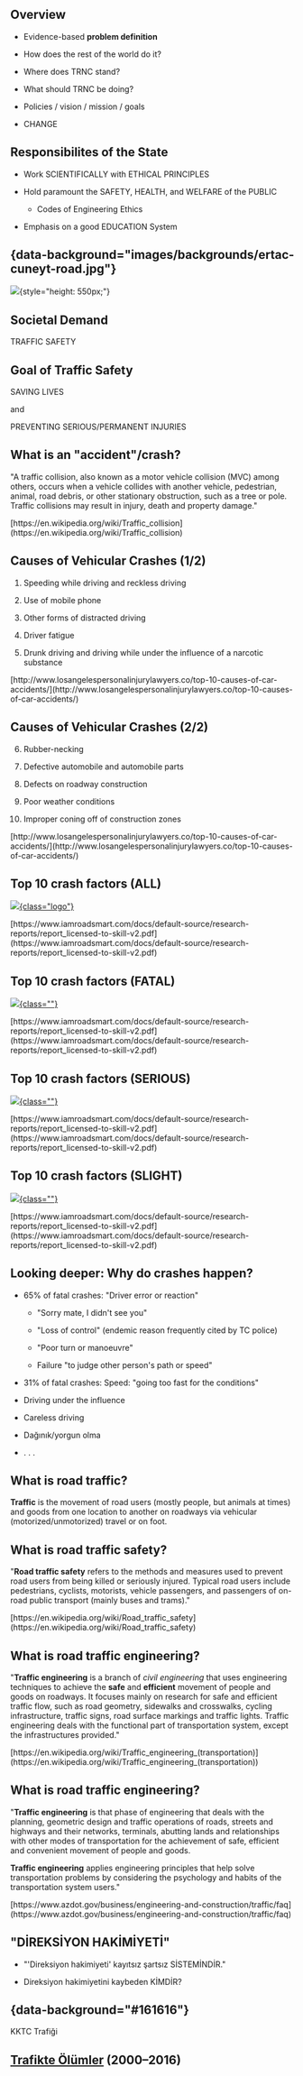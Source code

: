 ## Overview

- Evidence-based __problem definition__

- How does the rest of the world do it?

- Where does TRNC stand?

- What should TRNC be doing?

- Policies / vision / mission / goals

- CHANGE


## Responsibilites of the State

- Work SCIENTIFICALLY with ETHICAL PRINCIPLES

- Hold paramount the SAFETY, HEALTH, and WELFARE of the PUBLIC
   
    - Codes of Engineering Ethics

- Emphasis on a good EDUCATION System


## {data-background="images/backgrounds/ertac-cuneyt-road.jpg"}

<!--
<object type="image/svg+xml" data="images/4es.svg"></object>
-->

![](images/safety-first.png){style="height: 550px;"}


## Societal Demand

<div class="talebimiz">TRAFFIC SAFETY</div>


## Goal of Traffic Safety

SAVING LIVES 

and 

PREVENTING SERIOUS/PERMANENT INJURIES


## What is an "accident"/crash?

"A traffic collision, also known as a motor vehicle collision (MVC) among
others, occurs when a vehicle collides with another vehicle, pedestrian,
animal, road debris, or other stationary obstruction, such as a tree or pole.
Traffic collisions may result in injury, death and property damage."

<div class="website-link">[https://en.wikipedia.org/wiki/Traffic_collision](https://en.wikipedia.org/wiki/Traffic_collision)</div>


## Causes of Vehicular Crashes (1/2)

1. Speeding while driving and reckless driving

2. Use of mobile phone 

3. Other forms of distracted driving 

4. Driver fatigue 

5. Drunk driving and driving while under the influence of a narcotic substance

<div class="website-link">[http://www.losangelespersonalinjurylawyers.co/top-10-causes-of-car-accidents/](http://www.losangelespersonalinjurylawyers.co/top-10-causes-of-car-accidents/)</div>


## Causes of Vehicular Crashes (2/2)

6. Rubber-necking 

7. Defective automobile and automobile parts 

8. Defects on roadway construction 

9. Poor weather conditions 

10. Improper coning off of construction zones 

<div class="website-link">[http://www.losangelespersonalinjurylawyers.co/top-10-causes-of-car-accidents/](http://www.losangelespersonalinjurylawyers.co/top-10-causes-of-car-accidents/)</div>


## Top 10 crash factors (ALL)

[![](./images/crash-factors-all.png){class="logo"}](https://www.iamroadsmart.com/docs/default-source/research-reports/report_licensed-to-skill-v2.pdf)

<div class="website-link-small">[https://www.iamroadsmart.com/docs/default-source/research-reports/report_licensed-to-skill-v2.pdf](https://www.iamroadsmart.com/docs/default-source/research-reports/report_licensed-to-skill-v2.pdf)</div>

## Top 10 crash factors (FATAL)

[![](./images/crash-factors-fatal.png){class=""}](https://www.iamroadsmart.com/docs/default-source/research-reports/report_licensed-to-skill-v2.pdf)

<div class="website-link">[https://www.iamroadsmart.com/docs/default-source/research-reports/report_licensed-to-skill-v2.pdf](https://www.iamroadsmart.com/docs/default-source/research-reports/report_licensed-to-skill-v2.pdf)</div>

## Top 10 crash factors (SERIOUS)

[![](./images/crash-factors-serious.png){class=""}](https://www.iamroadsmart.com/docs/default-source/research-reports/report_licensed-to-skill-v2.pdf)


<div class="website-link">[https://www.iamroadsmart.com/docs/default-source/research-reports/report_licensed-to-skill-v2.pdf](https://www.iamroadsmart.com/docs/default-source/research-reports/report_licensed-to-skill-v2.pdf)</div>

## Top 10 crash factors (SLIGHT)

[![](./images/crash-factors-slight.png){class=""}](https://www.iamroadsmart.com/docs/default-source/research-reports/report_licensed-to-skill-v2.pdf)

<div class="website-link">[https://www.iamroadsmart.com/docs/default-source/research-reports/report_licensed-to-skill-v2.pdf](https://www.iamroadsmart.com/docs/default-source/research-reports/report_licensed-to-skill-v2.pdf)</div>


## Looking deeper: Why do crashes happen?

- 65% of fatal crashes: "Driver error or reaction"

    - "Sorry mate, I didn't see you"

    - "Loss of control" (endemic reason frequently cited by TC police) 

    - "Poor turn or manoeuvre"

    - Failure "to judge other person's path or speed" 

- 31% of fatal crashes: Speed: "going too fast for the conditions"

- Driving under the influence

- Careless driving

- Dağınık/yorgun olma 

- . . .


## What is road traffic?

__Traffic__ is the movement of road users (mostly people, but animals
at times) and goods from one location to another on roadways via vehicular
(motorized/unmotorized) travel or on foot.


## What is road traffic safety?

"__Road traffic safety__ refers to the methods and measures used to prevent road
users from being killed or seriously injured. Typical road users include
pedestrians, cyclists, motorists, vehicle passengers, and passengers of on-road
public transport (mainly buses and trams)."

<div class="website-link">[https://en.wikipedia.org/wiki/Road_traffic_safety](https://en.wikipedia.org/wiki/Road_traffic_safety)</div>


## What is road traffic engineering?

"__Traffic engineering__ is a branch of _civil engineering_ that uses engineering
techniques to achieve the __safe__ and __efficient__ movement of people and goods on
roadways. It focuses mainly on research for safe and efficient traffic flow,
such as road geometry, sidewalks and crosswalks, cycling infrastructure,
traffic signs, road surface markings and traffic lights. Traffic engineering
deals with the functional part of transportation system, except the
infrastructures provided."

<div class="website-link">[https://en.wikipedia.org/wiki/Traffic_engineering_(transportation)](https://en.wikipedia.org/wiki/Traffic_engineering_(transportation)) 


## What is road traffic engineering?

"__Traffic engineering__ is that phase of engineering that deals with the planning,
geometric design and traffic operations of roads, streets and highways and
their networks, terminals, abutting lands and relationships with other modes of
transportation for the achievement of safe, efficient and convenient movement
of people and goods.

__Traffic engineering__ applies engineering principles that help solve
transportation problems by considering the psychology and habits of the
transportation system users."

<div class="website-link">[https://www.azdot.gov/business/engineering-and-construction/traffic/faq](https://www.azdot.gov/business/engineering-and-construction/traffic/faq)</div>





## "DİREKSİYON HAKİMİYETİ"

- "'Direksiyon hakimiyeti' kayıtsız şartsız SİSTEMİNDİR."

- Direksiyon hakimiyetini kaybeden KİMDİR?


## {data-background="#161616"}

<div class="kktc_trafigi">KKTC Trafiği</div>


<!--
## [Trafikte Ölümler](kktc-trafikte-olumler-1975-2016.html) (1975&ndash;2016){data-background="#161616"}
-->

## [Trafikte Ölümler](kktc-trafikte-olumler-2000-2016.html) (2000&ndash;2016)

<div id="fatality-graph-div" style="width:100%; height:400px;"></div>

- Ölümler: 784, ciddi yaralanmalar: > 3000


## 2016

![](images/traffic-deaths-in-memory-2016-v04.svg){style="height: 500px;"}


## 8 Şubat 2017 

![](images/trafikte-olumler-2017-v3.svg){style="height: 500px;"}


## Kayıplarımız 

<div class="fatalities-table">
Yıl Aralığı      | Periyot    | Toplam   | Averaj  |
-----------------|------------|----------|---------|
1975 &rarr; 2017 | 43 yıl     | **1875** | &mdash; |
1975 &rarr; 2016 | 42 yıl     | 1873     | 44.6    |
1997 &rarr; 2016 | 20 yıl     |  914     | 45.7    |
2002 &rarr; 2016 | 15 yıl     |  671     | 44.7    |
2007 &rarr; 2016 | 10 yıl     |  389     | 38.9    |
2011 &rarr; 2016 | **6 yıl**  |  **208** | 34.7    |
1990 &rarr; 2016 | **27 yıl** | **1238** | 45.9    |
</div>

<!--
<div class="table-footnote">
*NOT: 2016 yılını kapsayan veriler 14 Aralık 2016 gün sonu itibarı iledir.*
</div>
-->
                  
 
## Taner AKSU'nun Çabaları

<div class="fatalities-table">
Yıl Aralığı      | Periyot    | Toplam   | Averaj  |
-----------------|------------|----------|---------|
1990 &rarr; 2016 | **27 yıl** | **1238** | 45.9    |
</div>

- Başlangıç: 1990 yılı

- 1 Şubat, 2017 itibarı ile toplam 1840 ölüm

- Toplam ölümlerin **%66'sı** (1240) Taner Aksu'nun çabalarının başladığı yıldan **SONRA**
  gerçekleşti

- Toplam ölümlerin **%34'ü** (635) Taner Aksu'nun çabalarının başladığı yıldan **ÖNCE** gerçekleşti


## 100,000 nüfusa ölüm oranları

<div class="fatalities-table">
Ülke                    | 2013                | 2012               | Nüfus
------------------------|---------------------|--------------------|------------
**KKTC**                | [**16.3**](notlar.html) | [**8.0**](notlar.html) | 300,000
Güney Kıbrıs            | [5.1](notlar.html)  | [5.9](notlar.html) | 865,000
İzlanda                 | [4.7](notlar.html)  | [2.8](notlar.html) | 320,000
Malta                   | [4.1](notlar.html)  | [2.2](notlar.html) | 418,000
Almanya                 | [4.1](notlar.html)  | [4.4](notlar.html) | 82 milyon
Birleşik Krallık        | [2.9](notlar.html)  | [2.8](notlar.html) | 62 milyon
İsveç                   | [2.8](notlar.html)  | [3.1](notlar.html) | 9.5 milyon
Avrupa Birliği          | [5.2](notlar.html)  | [5.5](notlar.html) | 503 milyon
</div>


## Trafikte Ölümler (2001&ndash;2016)

<div id="fatalities-comparison-div" style="width: 800px; height: 550px; margin: auto;"></div>



## HIZ ve YAYALAR (1/2)

[![](./images/hiz-yaya-carpisma-yasam-sansi-kph.png){class="logo"}](http://visionzeronetwork.org/resources/speed-fatality-map/)

<div class="website-link">
[http://visionzeronetwork.org/resources/speed-fatality-map/](http://visionzeronetwork.org/resources/speed-fatality-map/)
</div>


## HIZ ve YAYALAR (2/2)

[![](./images/unsafe-at-many-speeds.png){class="logo"}](https://www.propublica.org/article/unsafe-at-many-speeds)

<div class="website-link">
[https://www.propublica.org/article/unsafe-at-many-speeds](https://www.propublica.org/article/unsafe-at-many-speeds)
</div>


## "Vizyon Sıfır" (İsveç, 1997)

[![Vizyon Sıfır](images/vision-zero-approach.png){class="logo"}](http://www.visionzeroinitiative.com) 

<div class="website-link">
[http://www.visionzeroinitiative.com](http://www.visionzeroinitiative.com) 
</div>


## Çağdaş Çözüm Formülü: 4E

![](images/4es.svg){class="drawing"}

<div class="website-link">[http://ops.fhwa.dot.gov/.../timhandbook/tim_handbook.pdf](http://ops.fhwa.dot.gov/eto_tim_pse/publications/timhandbook/tim_handbook.pdf)</div>


## Trafik Güvenliği Vizyonu: ["Vizyon Sıfır"](http://www.visionzeroinitiative.com/)

- __ÖLÜM__ ve __KALICI SAKATLIK__ kabul edilemezdir

- Trafik güvenliği sorumlulğu __paylaşılmalıdır__ 

    - Toplum: **Sorumlu**

    - Sistem (Yetkililer/Uygulayıcılar): __Daha sorumlu__

- EĞİTİM + DENETİM + MÜHENDİSLİK + ACİL HİZMETLER

- __4E__ **&#10141;** Trafik Güvenliği Sistemi 

- __Liderlik__


## Trafik Güvenliği Çözümleri--EĞİTİM

- Aile, kreş eğitimi

- Okullardaki *örgün* trafik güvenliği eğitimi
    - anasınıf **&#10141;** lise son sınıf + üniversite
    - sürekli, interaktif, yaşa/yaşam şartlarına uygun

- Sürücü eğitimi

- Toplumun trafik güvenliği farkındalık eğitimi

- Mesleki trafik güvenliği farkındalık eğitimi

- . . .


## Trafik Güvenliği Çözümleri--DENETİM

- Polis denetimleri

- Ehliyet sistemi

- Araç sigorta sistemi

- Araç muayeneleri

- Yapısal denetim

- . . .


## Trafik Güvenliği Çözümleri--MÜHENDİSLİK

- Yol/İnşaat mühendisliği

- Makina mühendisliği

- . . .

- <span style="font-size: 150%; color: #a00;">__TRAFİK MÜHENDİSLİĞİ__</span>


## KKTC Trafik Mercileri

- Ulaştırma Bakanlığı (şemsiye kurum)

   - "Trafik Dairesi"

   - "Trafik ve Ulaştırma Hizmetleri Komisyonu"

   - İzin Kurulu, vb

- İçişleri Bakanlığı

   - Polis

- Eğitim Bakanlığı


## KKTC'deki Trafik Güvenliği Yaklaşımı (1/3)

- EĞİTİM

    - Örgün Trafik Güvenliği Eğitimi yoktur
    - Sürücü eğitimi çağın gerisindedir
    - Toplumsal farkındalık eğitimi yoktur
    - Mesleki farkındalık eğitimi yoktur


## KKTC'deki Trafik Güvenliği Yaklaşımı (2/3)

- DENETİM

    - Hiçbir denetim sistemi hizmet vermemektedir
    - Kısa vadede tek ümit **çağdaş** polis denetimidir


## KKTC'deki Trafik Güvenliği Yaklaşımı (3/3)

- MÜHENDİSLİK

    - TRAFİK MÜHENDİSLİĞİ yoktur
    - Makina mühendislerinden faydalanılmamaktadır


## Neden hala başarısızız?

- VİZYON

- MİSYON

- AMAÇLAR

- __DEĞİŞİM__


## {data-background="#060"}

<div class="kktc_trafigi">ÇÖZÜM</div>

TRAFİK GÜVENLİĞİ KRİZ MASASI


## Trafik Güvenliği Kriz Masası 

- Meclis Ad Hoc Soruşturma Komitesi

- Trafik Güvenliği Uzman Kurulu


## Meclis Ad Hoc Soruşturma Komitesi

- Hükümeti, sorumluları sorgulayacak

- Ölümlerin nedenlerini araştıracak

- Politik liderlik ortaya koyacak


## Trafik Güvenliği Uzman Kurulu

- Ad Hoc komiteye danışmanlık yapacak

- Tüm trafik güvenliği planlamasını yönetecek

- Trafik Güvenliği Sistemi oluşturacak


## TG Kriz  Masası Çalışma Biçimi

- Bilimsel çalışacak

- Etik standartlara uyacak

- Şeffaf olacak

- Toplumu/basını sürekli bilgilendirecek


## TG Kriz  Masası Görev Süresi

- Topluma trafik güvenliği hizmetleri ulaşana dek, yani amaca hizmet edecek
  düzeyde bir Trafik Güvenliği
  Sistemi oluşturulana dek görevde kalacak 


## Örnek (1) &ndash; Cep Telefonu

<iframe width="640" height="480" src="

http://www.youtube.com/embed/Ss021L0hWU4" frameborder="0" allowfullscreen></iframe>

<div class="website-link">
[https://www.youtube.com/watch?v=Ss021L0hWU4](https://www.youtube.com/watch?v=Ss021L0hWU4)
</div>


## Örnek (2) &ndash; Cep Telefonu

<iframe width="640" height="480" src="

http://www.youtube.com/embed/l7ljxDjwDjU" frameborder="0" allowfullscreen></iframe>

<div class="website-link">
[https://www.youtube.com/watch?v=l7ljxDjwDjU](https://www.youtube.com/watch?v=l7ljxDjwDjU)
</div>


## Örnek (3) &ndash; Emniyet Kemeri

<iframe width="640" height="480" src="

http://www.youtube.com/embed/L62ueMB0E5E" frameborder="0" allowfullscreen></iframe>

<div class="website-link">
[https://www.youtube.com/watch?v=L62ueMB0E5E](https://www.youtube.com/watch?v=L62ueMB0E5E)
</div>


## Örnek (4) &ndash; Emniyet Kemeri

<iframe width="640" height="480" src="

http://www.youtube.com/embed/Sg5i9YInU64" frameborder="0" allowfullscreen></iframe>

<div class="website-link">
[https://www.youtube.com/watch?v=Sg5i9YInU64](https://www.youtube.com/watch?v=Sg5i9YInU64)
</div>


## Örnek (5) &ndash; Emniyet Kemeri

<iframe width="640" height="480" src="

http://www.youtube.com/embed/K6tsgzFvVI0" frameborder="0" allowfullscreen></iframe>

<div class="website-link">
[https://www.youtube.com/watch?v=K6tsgzFvVI0](https://www.youtube.com/watch?v=K6tsgzFvVI0)
</div>


## Örnek (6) &ndash; Emniyet Kemeri

<iframe width="640" height="480" src="

http://www.youtube.com/embed/DEzXz4G3HS8" frameborder="0" allowfullscreen></iframe>

<div class="website-link">
[https://www.youtube.com/watch?v=DEzXz4G3HS8](https://www.youtube.com/watch?v=DEzXz4G3HS8)
</div>


## Örnek (7) &ndash; Emniyet Kemeri

<iframe width="640" height="480" src="

http://www.youtube.com/embed/fzbCeVQqrxA" frameborder="0" allowfullscreen></iframe>

<div class="website-link">
[https://www.youtube.com/watch?v=fzbCeVQqrxA](https://www.youtube.com/watch?v=fzbCeVQqrxA)
</div>


## Örnek (8) &ndash; Emniyet Kemeri

<iframe width="640" height="480" src="

http://www.youtube.com/embed/n7ICjWJivec" frameborder="0" allowfullscreen></iframe>

<div class="website-link">
[https://www.youtube.com/watch?v=n7ICjWJivec](https://www.youtube.com/watch?v=n7ICjWJivec)
</div>


## Örnek (9) &ndash; Emniyet Kemeri

<iframe width="640" height="480" src="

http://www.youtube.com/embed/db69Ot2Tlo8" frameborder="0" allowfullscreen></iframe>

<div class="website-link">
[https://www.youtube.com/watch?v=db69Ot2Tlo8](https://www.youtube.com/watch?v=db69Ot2Tlo8)
</div>


## Örnek (10) &ndash; Çarpışma Testi

<iframe width="640" height="480" src="

http://www.youtube.com/embed/xk1QNW2Hr_U" frameborder="0" allowfullscreen></iframe>

<div class="website-link">
[https://www.youtube.com/watch?v=xk1QNW2Hr_U](https://www.youtube.com/watch?v=xk1QNW2Hr_U)
</div>


## Örnek (11) &ndash; Çarpışma Testi

<iframe width="640" height="480" src="

http://www.youtube.com/embed/HclxgVmpTjI" frameborder="0" allowfullscreen></iframe>

<div class="website-link">
[https://www.youtube.com/watch?v=HclxgVmpTjI](https://www.youtube.com/watch?v=HclxgVmpTjI)
</div>


## Örnek (12) &ndash; Çarpışma Testi

<iframe width="640" height="480" src="

http://www.youtube.com/embed/93B_ymBb7ds" frameborder="0" allowfullscreen></iframe>

<div class="website-link">
[https://www.youtube.com/watch?v=93B_ymBb7ds](https://www.youtube.com/watch?v=93B_ymBb7ds)
</div>


## Örnek (13) &ndash; Çarpışma Testi

<iframe width="640" height="480" src="

http://www.youtube.com/embed/bXD9VmbOLKA" frameborder="0" allowfullscreen></iframe>

<div class="website-link">
[https://www.youtube.com/watch?v=bXD9VmbOLKA](https://www.youtube.com/watch?v=bXD9VmbOLKA)
</div>


## Örnek (14) &ndash; Çarpışma Testi

<iframe width="640" height="480" src="

http://www.youtube.com/embed/R7dG9UlzeFM" frameborder="0" allowfullscreen></iframe>

<div class="website-link">
[https://www.youtube.com/watch?v=R7dG9UlzeFM](https://www.youtube.com/watch?v=R7dG9UlzeFM)
</div>


## SONUÇ

- Trafiği tüm hayatımız boyunca kullanırız

- Trafik Güvenliği için __EĞİTİM__, __DENETİM__, __MÜHENDİSLİK__, __ACİL HİZMETLER__ her bireyin hakkıdır

- Doğruları yaparken başkalarının da doğruları yapmasını talep etmek bir insanlık hakkıdır 

- Trafikte ölüm ve kalıcı sakatlık __BİLİMSEL__ ve __ETİK__ temellerde çalışılarak önlenebilir

- Trafikte __DEĞİŞİM__ şarttır.


## {data-background="#bbbbb"}

<div style="font-weight: 400; font-size: 3em; margin-top: 100px;">Teşekkürler :)</div>

![](images/once-guvenlik.png){style="height: 300px;"}



